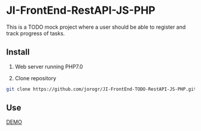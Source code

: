 # JI-FrontEnd-RestAPI-JS-PHP

This is a TODO mock project where a user should be able to register and track progress of tasks.

## Install
1. Web server running PHP7.0

2. Clone repository
```bash
git clone https://github.com/jorogr/JI-FrontEnd-TODO-RestAPI-JS-PHP.git
```


## Use
[DEMO](http://35.156.242.115/tumba/)
